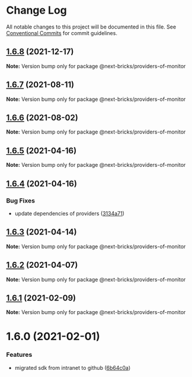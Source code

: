 # Change Log

All notable changes to this project will be documented in this file.
See [Conventional Commits](https://conventionalcommits.org) for commit guidelines.

## [1.6.8](https://github.com/easyops-cn/next-providers/compare/@next-bricks/providers-of-monitor@1.6.7...@next-bricks/providers-of-monitor@1.6.8) (2021-12-17)

**Note:** Version bump only for package @next-bricks/providers-of-monitor

## [1.6.7](https://github.com/easyops-cn/next-providers/compare/@next-bricks/providers-of-monitor@1.6.6...@next-bricks/providers-of-monitor@1.6.7) (2021-08-11)

**Note:** Version bump only for package @next-bricks/providers-of-monitor

## [1.6.6](https://github.com/easyops-cn/next-providers/compare/@next-bricks/providers-of-monitor@1.6.5...@next-bricks/providers-of-monitor@1.6.6) (2021-08-02)

**Note:** Version bump only for package @next-bricks/providers-of-monitor

## [1.6.5](https://github.com/easyops-cn/next-providers/compare/@next-bricks/providers-of-monitor@1.6.4...@next-bricks/providers-of-monitor@1.6.5) (2021-04-16)

**Note:** Version bump only for package @next-bricks/providers-of-monitor

## [1.6.4](https://github.com/easyops-cn/next-providers/compare/@next-bricks/providers-of-monitor@1.6.3...@next-bricks/providers-of-monitor@1.6.4) (2021-04-16)

### Bug Fixes

- update dependencies of providers ([3134a71](https://github.com/easyops-cn/next-providers/commit/3134a71758f1ec4e9a0b5423e3f78d39e46bb196))

## [1.6.3](https://github.com/easyops-cn/next-providers/compare/@next-bricks/providers-of-monitor@1.6.2...@next-bricks/providers-of-monitor@1.6.3) (2021-04-14)

**Note:** Version bump only for package @next-bricks/providers-of-monitor

## [1.6.2](https://github.com/easyops-cn/next-providers/compare/@next-bricks/providers-of-monitor@1.6.1...@next-bricks/providers-of-monitor@1.6.2) (2021-04-07)

**Note:** Version bump only for package @next-bricks/providers-of-monitor

## [1.6.1](https://github.com/easyops-cn/next-providers/compare/@next-bricks/providers-of-monitor@1.6.0...@next-bricks/providers-of-monitor@1.6.1) (2021-02-09)

**Note:** Version bump only for package @next-bricks/providers-of-monitor

# 1.6.0 (2021-02-01)

### Features

- migrated sdk from intranet to github ([6b64c0a](https://github.com/easyops-cn/next-providers/commit/6b64c0af35b7ac5b7df5459aa577b87e84d75aa0))

